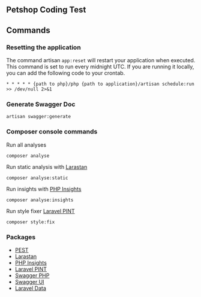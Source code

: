 ## Petshop Coding Test

## Commands

### Resetting the application
The command artisan `app:reset` will restart your application when executed. This command is set to run every midnight UTC. If you are running it locally, you can add the following code to your crontab.
```
* * * * * {path to php}/php {path to application}/artisan schedule:run >> /dev/null 2>&1
```

### Generate Swagger Doc
```
artisan swagger:generate
```

### Composer console commands
Run all analyses
```shell
composer analyse
```
Run static analysis with [Larastan](https://github.com/nunomaduro/larastan)
```shell
composer analyse:static
```
Run insights with [PHP Insights](https://github.com/nunomaduro/phpinsights)
```shell
composer analyse:insights
```
Run style fixer [Laravel PINT](https://github.com/laravel/pint)
```shell
composer style:fix
```

### Packages
- [PEST](https://github.com/pestphp/pest)
- [Larastan](https://github.com/nunomaduro/larastan)
- [PHP Insights](https://github.com/nunomaduro/phpinsights)
- [Laravel PINT](https://github.com/laravel/pint)
- [Swagger PHP](https://github.com/zircote/swagger-php)
- [Swagger UI](https://github.com/swagger-api/swagger-ui)
- [Laravel Data](https://github.com/spatie/laravel-data)